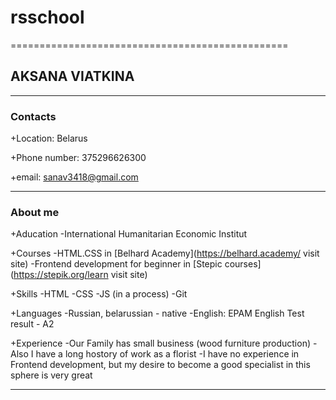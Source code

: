 
# rsschool
================================================

## AKSANA VIATKINA
------------------------------------------------

### Contacts
+Location: Belarus

+Phone number: 375296626300

+email: sanav3418@gmail.com

--------------------------------------------------

### About me

+Aducation
    -International Humanitarian Economic Institut

+Courses
    -HTML.CSS in [Belhard Academy](https://belhard.academy/ visit site)
    -Frontend development for beginner in [Stepic courses](https://stepik.org/learn visit site)


+Skills
    -HTML
    -CSS
    -JS (in a process)
    -Git

+Languages
    -Russian,  belarussian - native
    -English: EPAM English Test result - A2

+Experience
    -Our Family has small business (wood furniture production)
    -Also I have a long hostory of work as a florist
    -I have no experience in Frontend development, but my desire to become a good specialist in this sphere is very great

********************************************************************************




